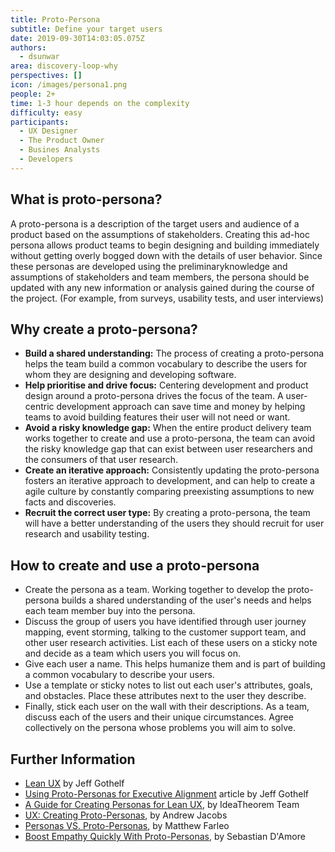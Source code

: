 ```yaml
---
title: Proto-Persona
subtitle: Define your target users
date: 2019-09-30T14:03:05.075Z
authors:
  - dsunwar
area: discovery-loop-why
perspectives: []
icon: /images/persona1.png
people: 2+
time: 1-3 hour depends on the complexity
difficulty: easy
participants:
  - UX Designer
  - The Product Owner
  - Busines Analysts
  - Developers
---
```

## What is proto-persona?

A proto-persona is a description of the target users and audience of a product based on the assumptions of stakeholders.
Creating this ad-hoc persona allows product teams to begin designing and building immediately without getting overly bogged down with
the details of user behavior. Since these personas are developed using the preliminaryknowledge and assumptions of stakeholders and team members,
the persona should be updated with any new information or analysis gained during the course of the project.
(For example, from surveys, usability tests, and user interviews)

## Why create a proto-persona?

* **Build a shared understanding:** 
The process of creating a proto-persona helps the team build a common vocabulary to describe the users
for whom they are designing and developing software. 
* **Help prioritise and drive focus:**
Centering development and product design around a proto-persona drives the focus of the team.
A user-centric development approach can save time and money by helping teams to avoid building features their user will not need or want.
* **Avoid a risky knowledge gap:**
When the entire product delivery team works together to create and use a proto-persona, the team can avoid the risky knowledge gap that can exist between
user researchers and the consumers of that user research.
* **Create an iterative approach:**
Consistently updating the proto-persona fosters an iterative approach to development, and can help to create a agile culture by constantly comparing
preexisting assumptions to new facts and discoveries.
* **Recruit the correct user type:**
By creating a proto-persona, the team will have a better understanding of the users they should recruit for user research and usability testing.

## How to create and use a proto-persona

* Create the persona as a team. Working together to develop the proto-persona builds a shared understanding of the user's needs
and helps each team member buy into the persona.
* Discuss the group of users you have identified through user journey mapping, event storming, talking to the customer support team, and other user research activities.
List each of these users on a sticky note and decide as a team which users you will focus on.
* Give each user a name. This helps humanize them and is part of building a common vocabulary to describe your users.
* Use a template or sticky notes to list out each user's attributes, goals, and obstacles. Place these attributes next to the user they describe.
* Finally, stick each user on the wall with their descriptions. As a team, discuss each of the users and their unique circumstances. Agree collectively on the persona whose problems you will aim to solve.

## 

## Further Information

* [Lean UX](https://www.amazon.co.uk/Jeff-Gothelf/e/B00DUH5RD0?ref=sr_ntt_srch_lnk_1&qid=1570107473&sr=8-1) by Jeff Gothelf
* [Using Proto-Personas for Executive Alignment](https://uxmag.com/articles/using-proto-personas-for-executive-alignment) article by Jeff Gothelf
* [A Guide for Creating Personas for Lean UX](https://www.ideatheorem.com/insights/guide-creating-proto-personas-lean-ux/), by IdeaTheorem Team
* [UX: Creating Proto-Personas](https://uxdesign.cc/ux-creating-proto-personas-76a1738401a2), by Andrew Jacobs
* [Personas VS. Proto-Personas](https://newmediadenver.com/personas-vs-proto-personas/), by Matthew Farleo
* [Boost Empathy Quickly With Proto-Personas](https://blog.mural.co/2016/05/06/boost-empathy-quickly-with-proto-personas), by Sebastian D'Amore
